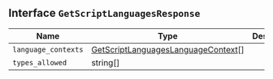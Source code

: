 ## Interface `GetScriptLanguagesResponse`

| Name | Type | Description |
| - | - | - |
| `language_contexts` | [GetScriptLanguagesLanguageContext](./GetScriptLanguagesLanguageContext.md)[] | &nbsp; |
| `types_allowed` | string[] | &nbsp; |
